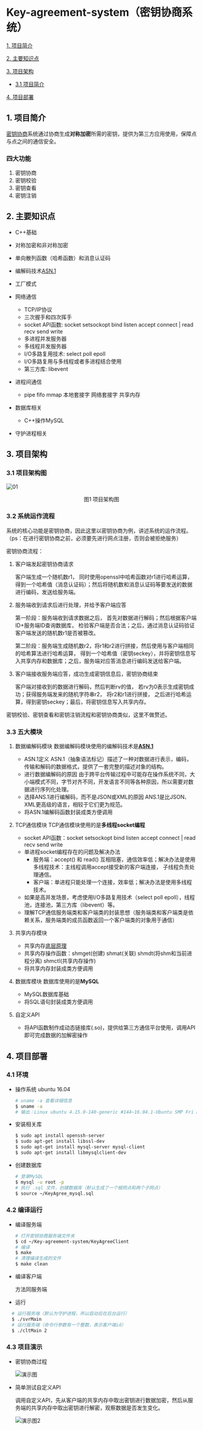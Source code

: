 # Key-agreement-system（密钥协商系统）

[1. 项目简介](##1.项目简介)

[2. 主要知识点](##2.主要知识点)

[3. 项目架构](##3.项目架构)
- [3.1 项目简介](###3.1项目架构图)

[4. 项目部署](##4.项目部署)

## 1. 项目简介

[密钥协商](https://blog.csdn.net/m0_37433111/article/details/115466668)系统通过协商生成**对称加密**所需的密钥，提供为第三方应用使用，保障点与点之间的通信安全。

### 四大功能

1. 密钥协商
2. 密钥校验
3. 密钥查看
4. 密钥注销

## 2. 主要知识点
- C++基础
- 对称加密和非对称加密
- 单向散列函数（哈希函数）和消息认证码
- 编解码技术[ASN.1](https://blog.csdn.net/dongdong7_77/article/details/113072896)

- 工厂模式
- 网络通信
  - TCP/IP协议
  - 三次握手和四次挥手
  - socket API函数: socket  setsockopt  bind  listen  accept  connect  |  read  recv  send  write       
  - 多进程并发服务器
  - 多线程并发服务器
  - I/O多路复用技术: select poll epoll
  - I/O多路复用与多线程或者多进程结合使用
  - 第三方库: libevent
- 进程间通信 
  - pipe fifo mmap 本地套接字 网络套接字 共享内存
- 数据库相关
  - C++操作MySQL
- 守护进程相关

## 3. 项目架构

### 3.1 项目架构图

<img align=center src="https://github.com/March225/Key-agreement-system/blob/main/%E9%A1%B9%E7%9B%AE%E6%9E%B6%E6%9E%84%E5%9B%BE.png" alt="01" style="zoom:100%；" />

<p align="center">
	图1 项目架构图
</p>

### 3.2 系统运作流程

系统的核心功能是密钥协商，因此这里以密钥协商为例，讲述系统的运作流程。（ps：在进行密钥协商之前，必须要先进行网点注册，否则会被拒绝服务）

密钥协商流程：

1. 客户端发起密钥协商请求

   客户端生成一个随机数r1， 同时使用openssl中哈希函数对r1进行哈希运算，得到一个哈希值（消息认证码）；然后将随机数和消息认证码等要发送的数据进行编码，发送给服务端。

2. 服务端收到请求后进行处理，并给予客户端应答

   第一阶段：服务端收到请求数据之后， 首先对数据进行解码；然后根据客户端ID+服务端ID查询数据库， 检验客户端是否合法；之后，通过消息认证码验证客户端发送的随机数r1是否被篡改。

   第二阶段：服务端生成随机数r2，将r1和r2进行拼接，然后使用与客户端相同的哈希算法进行哈希运算， 得到一个哈希值（密钥seckey），并将密钥信息写入共享内存和数据库；之后，服务端对应答消息进行编码发送给客户端。

3. 客户端接收服务端应答，成功生成密钥信息后，密钥协商结束

   客户端对接收到的数据进行解码，然后判断rv的值， 若rv为0表示生成密钥成功；获得服务端发来的随机字符串r2， 将r2和r1进行拼接， 之后进行哈希运算，得到密钥seckey；最后，将密钥信息写入共享内存。

密钥校验、密钥查看和密钥注销流程和密钥协商类似，这里不做赘述。

### 3.3 五大模块

1. 数据编解码模块 
   数据编解码模块使用的编解码技术是[**ASN.1**](https://blog.csdn.net/dongdong7_77/article/details/113072896)
	- ASN.1定义
    ASN.1（抽象语法标记）描述了一种对数据进行表示，编码，传输和解码的数据格式，提供了一套完整的描述对象的结构。
	- 进行数据编解码的原因
    由于跨平台传输过程中可能存在操作系统不同，大小端模式不同，字节对齐不同，开发语言不同等各种原因，所以需要对数据进行序列化处理。
	- 选择ANS.1进行编解码，而不是JSON或XML的原因
    ANS.1是比JSON、XML更高级的语言，相较于它们更为规范。
	- 将ASN.1编解码函数封装成类方便调用

2. TCP通信模块
   TCP通信模块使用的是**多线程socket编程**
	- socket API函数：socket  setsockopt  bind  listen  accept  connect  |  read  recv  send  write 
	- 单进程socket编程存在的问题及解决办法
		- 服务端：accept() 和 read() 互相阻塞，通信效率低；解决办法是使用多线程技术：主线程调用accept接受新的客户端连接， 子线程负责处理通信。
		- 客户端：单进程只能处理一个连接，效率低；解决办法是使用多线程技术。	
	- 如果是高并发场景，考虑使用I/O多路复用技术（select poll epoll），线程池，连接池，第三方库（libevent）等。
	- 理解TCP通信服务端类和客户端类的封装思想（服务端类和客户端类是依赖关系，服务端类的成员函数返回一个客户端类的对象用于通信）


3. 共享内存模块

	- 共享内存[底层原理](https://blog.csdn.net/jnu_simba/article/details/9097419)
	- 共享内存操作函数：shmget(创建)  shmat(关联)   shmdt(将shm和当前进程分离)   shmctl(共享内存操作) 
	- 将共享内存封装成类方便调用

4. 数据库模块
   数据库使用的是**MySQL**
	- MySQL数据库基础
	- 将SQL语句封装成类方便调用
  
5. 自定义API

	- 将API函数制作成动态链接库(.so)，提供给第三方通信平台使用，调用API即可完成数据的加解密操作


## 4. 项目部署
### 4.1 环境

- 操作系统 ubuntu 16.04

  ```bash
  # uname -a 查看详细信息
  $ uname -a
  # 输出：Linux ubuntu 4.15.0-140-generic #144~16.04.1-Ubuntu SMP Fri Mar 19 21:24:12 UTC 2021 x86_64 x86_64 x86_64 GNU/Linux
  ```
  
- 安装相关库

  ```bash
  $ sudo apt install openssh-server
  $ sudo apt-get install libssl-dev
  $ sudo apt-get install mysql-server mysql-client
  $ sudo apt-get install libmysqlclient-dev
  ```

- 创建数据库
    ```bash
  # 登录MySQL
  $ mysql -u root -p
  # 执行 .sql 文件，创建数据库（默认生成了一个根网点和两个子网点）
  $ source ~/KeyAgree_mysql.sql
  ```

### 4.2 编译运行

- 编译服务端

  ```bash
  # 打开密钥协商服务端文件夹
  $ cd ~/Key-agreement-system/KeyAgreeClient
  # 编译
  $ make
  # 清理编译生成的文件
  $ make clean
  ```

- 编译客户端

  方法同服务端

- 运行

```bash
  # 运行服务端（默认为守护进程，所以启动后在后台运行）
  $ ./svrMain
  # 运行服务端（命令行参数有一个整数，表示客户端id）
  $ ./cltMain 2
```

### 4.3 项目演示

- 密钥协商过程

  <img src="https://github.com/March225/Key-agreement-system/blob/main/%E6%BC%94%E7%A4%BA%E5%9B%BE1.png" alt="演示图" style="zoom:100%;" />

  

- 简单测试自定义API

  调用自定义API，先从客户端的共享内存中取出密钥进行数据加密，然后从服务端的共享内存中取出密钥进行解密，观察数据是否发生变化。

  ![演示图2](https://github.com/March225/Key-agreement-system/blob/main/%E6%BC%94%E7%A4%BA%E5%9B%BE2.png)
